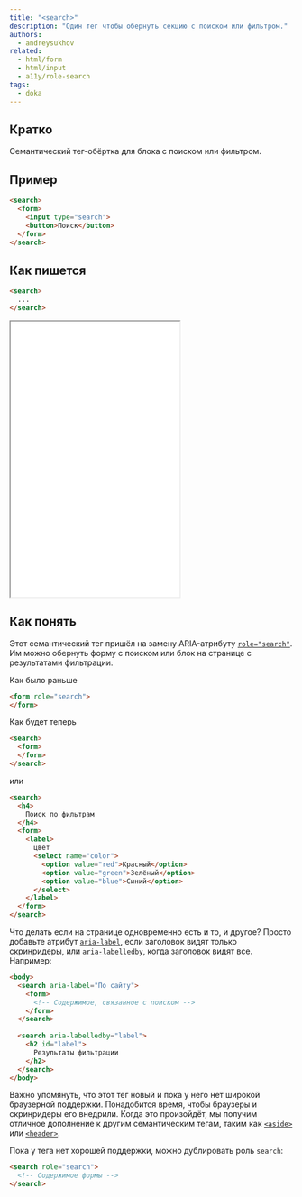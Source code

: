 ```yaml
---
title: "<search>"
description: "Один тег чтобы обернуть секцию с поиском или фильтром."
authors:
  - andreysukhov
related:
  - html/form
  - html/input
  - a11y/role-search
tags:
  - doka
---
```


## Кратко

Семантический тег-обёртка для блока с поиском или фильтром.

## Пример

```html
<search>
  <form>
    <input type="search">
    <button>Поиск</button>
  </form>
</search>
```

## Как пишется
```html
<search>
  ...
</search>
```

<iframe title="Примеры использования search" src="demos/base/" height="489"></iframe>


## Как понять

Этот семантический тег пришёл на замену ARIA-атрибуту [`role="search"`](https://doka.guide/a11y/role-search/). Им можно обернуть форму с поиском или блок на странице с результатами фильтрации.

Как было раньше

```html
<form role="search">
</form>
 ```

Как будет теперь

```html
<search>
  <form>
  </form>
</search>
 ```

или

```html
<search>
  <h4>
    Поиск по фильтрам
  </h4>
  <form>
    <label>
      цвет
      <select name="color">
        <option value="red">Красный</option>
        <option value="green">Зелёный</option>
        <option value="blue">Синий</option>
      </select>
    </label>
  </form>
</search>
```

Что делать если на странице одновременно есть и то, и другое? Просто добавьте атрибут [`aria-label`](/a11y/aria-label/), если заголовок видят только [скринридеры](/a11y/screenreaders/), или [`aria-labelledby`](/a11y/aria-labelledby/), когда заголовок видят все. Например:

```html
<body>
  <search aria-label="По сайту">
    <form>
      <!-- Содержимое, связанное с поиском -->
    </form>
  </search>
  
  <search aria-labelledby="label">
    <h2 id="label">
      Результаты фильтрации
    </h2>
  </search>
</body>
```

Важно упомянуть, что этот тег новый и пока у него нет широкой браузерной поддержки. Понадобится время, чтобы браузеры и скринридеры его внедрили. Когда это произойдёт, мы получим отличное дополнение к другим семантическим тегам, таким как [`<aside>`](/html/aside/) или [`<header>`](/html/header/).

Пока у тега нет хорошей поддержки, можно дублировать роль `search`:

```html
<search role="search">
  <!-- Содержимое формы -->
</search>

